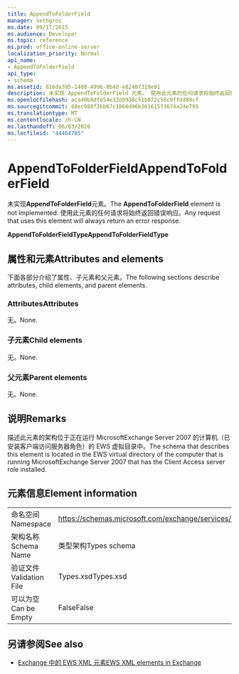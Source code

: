 ```yaml
---
title: AppendToFolderField
manager: sethgros
ms.date: 09/17/2015
ms.audience: Developer
ms.topic: reference
ms.prod: office-online-server
localization_priority: Normal
api_name:
- AppendToFolderField
api_type:
- schema
ms.assetid: 816da395-1488-4996-8b4d-e82407319e91
description: 未实现 AppendToFolderField 元素。 使用此元素的任何请求将始终返回错误响应。
ms.openlocfilehash: aca49b8dfd54e32d0930c51b672c50c9ffdd89cf
ms.sourcegitcommit: 88ec988f2bb67c1866d06b361615f3674a24e795
ms.translationtype: MT
ms.contentlocale: zh-CN
ms.lasthandoff: 06/03/2020
ms.locfileid: "44464705"
---
```

# <a name="appendtofolderfield"></a><span data-ttu-id="93a6c-104">AppendToFolderField</span><span class="sxs-lookup"><span data-stu-id="93a6c-104">AppendToFolderField</span></span>

<span data-ttu-id="93a6c-105">未实现**AppendToFolderField**元素。</span><span class="sxs-lookup"><span data-stu-id="93a6c-105">The **AppendToFolderField** element is not implemented.</span></span> <span data-ttu-id="93a6c-106">使用此元素的任何请求将始终返回错误响应。</span><span class="sxs-lookup"><span data-stu-id="93a6c-106">Any request that uses this element will always return an error response.</span></span> 

<span data-ttu-id="93a6c-107">**AppendToFolderFieldType**</span><span class="sxs-lookup"><span data-stu-id="93a6c-107">**AppendToFolderFieldType**</span></span>

## <a name="attributes-and-elements"></a><span data-ttu-id="93a6c-108">属性和元素</span><span class="sxs-lookup"><span data-stu-id="93a6c-108">Attributes and elements</span></span>

<span data-ttu-id="93a6c-109">下面各部分介绍了属性、子元素和父元素。</span><span class="sxs-lookup"><span data-stu-id="93a6c-109">The following sections describe attributes, child elements, and parent elements.</span></span>
  
### <a name="attributes"></a><span data-ttu-id="93a6c-110">Attributes</span><span class="sxs-lookup"><span data-stu-id="93a6c-110">Attributes</span></span>

<span data-ttu-id="93a6c-111">无。</span><span class="sxs-lookup"><span data-stu-id="93a6c-111">None.</span></span>
  
### <a name="child-elements"></a><span data-ttu-id="93a6c-112">子元素</span><span class="sxs-lookup"><span data-stu-id="93a6c-112">Child elements</span></span>

<span data-ttu-id="93a6c-113">无。</span><span class="sxs-lookup"><span data-stu-id="93a6c-113">None.</span></span>
  
### <a name="parent-elements"></a><span data-ttu-id="93a6c-114">父元素</span><span class="sxs-lookup"><span data-stu-id="93a6c-114">Parent elements</span></span>

<span data-ttu-id="93a6c-115">无。</span><span class="sxs-lookup"><span data-stu-id="93a6c-115">None.</span></span>
  
## <a name="remarks"></a><span data-ttu-id="93a6c-116">说明</span><span class="sxs-lookup"><span data-stu-id="93a6c-116">Remarks</span></span>

<span data-ttu-id="93a6c-117">描述此元素的架构位于正在运行 MicrosoftExchange Server 2007 的计算机（已安装客户端访问服务器角色）的 EWS 虚拟目录中。</span><span class="sxs-lookup"><span data-stu-id="93a6c-117">The schema that describes this element is located in the EWS virtual directory of the computer that is running MicrosoftExchange Server 2007 that has the Client Access server role installed.</span></span>
  
## <a name="element-information"></a><span data-ttu-id="93a6c-118">元素信息</span><span class="sxs-lookup"><span data-stu-id="93a6c-118">Element information</span></span>

|||
|:-----|:-----|
|<span data-ttu-id="93a6c-119">命名空间</span><span class="sxs-lookup"><span data-stu-id="93a6c-119">Namespace</span></span>  <br/> |https://schemas.microsoft.com/exchange/services/2006/types  <br/> |
|<span data-ttu-id="93a6c-120">架构名称</span><span class="sxs-lookup"><span data-stu-id="93a6c-120">Schema Name</span></span>  <br/> |<span data-ttu-id="93a6c-121">类型架构</span><span class="sxs-lookup"><span data-stu-id="93a6c-121">Types schema</span></span>  <br/> |
|<span data-ttu-id="93a6c-122">验证文件</span><span class="sxs-lookup"><span data-stu-id="93a6c-122">Validation File</span></span>  <br/> |<span data-ttu-id="93a6c-123">Types.xsd</span><span class="sxs-lookup"><span data-stu-id="93a6c-123">Types.xsd</span></span>  <br/> |
|<span data-ttu-id="93a6c-124">可以为空</span><span class="sxs-lookup"><span data-stu-id="93a6c-124">Can be Empty</span></span>  <br/> |<span data-ttu-id="93a6c-125">False</span><span class="sxs-lookup"><span data-stu-id="93a6c-125">False</span></span>  <br/> |
   
## <a name="see-also"></a><span data-ttu-id="93a6c-126">另请参阅</span><span class="sxs-lookup"><span data-stu-id="93a6c-126">See also</span></span>

- [<span data-ttu-id="93a6c-127">Exchange 中的 EWS XML 元素</span><span class="sxs-lookup"><span data-stu-id="93a6c-127">EWS XML elements in Exchange</span></span>](ews-xml-elements-in-exchange.md)

